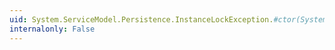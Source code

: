 ```yaml
---
uid: System.ServiceModel.Persistence.InstanceLockException.#ctor(System.Guid,System.String)
internalonly: False
---
```

